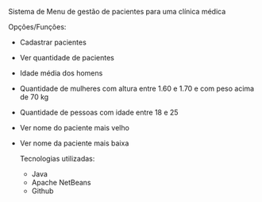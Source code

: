 Sistema de Menu de gestão de pacientes para uma clínica médica

Opções/Funções: 
- Cadastrar pacientes
- Ver quantidade de pacientes
- Idade média dos homens
- Quantidade de mulheres com altura entre 1.60 e 1.70 e com peso acima de 70 kg
- Quantidade de pessoas com idade entre 18 e 25
- Ver nome do paciente mais velho
- Ver nome da paciente mais baixa

  Tecnologias utilizadas:
  - Java
  - Apache NetBeans
  - Github
